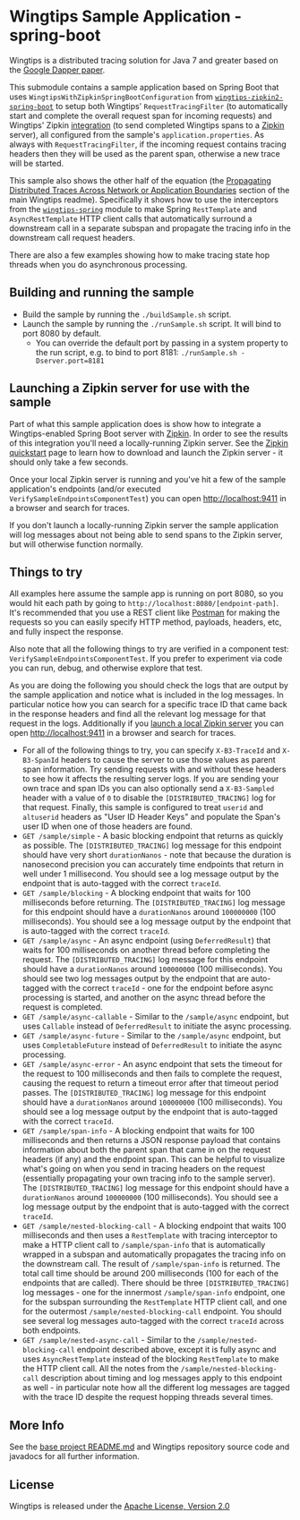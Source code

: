 # Wingtips Sample Application - spring-boot

Wingtips is a distributed tracing solution for Java 7 and greater based on the 
[Google Dapper paper](http://static.googleusercontent.com/media/research.google.com/en/us/pubs/archive/36356.pdf).

This submodule contains a sample application based on Spring Boot that uses `WingtipsWithZipkinSpringBootConfiguration` 
from [`wingtips-zipkin2-spring-boot`](../../wingtips-zipkin2-spring-boot) to setup both Wingtips'
`RequestTracingFilter` (to automatically start and complete the overall request span for incoming requests) and 
Wingtips' Zipkin [integration](../../wingtips-zipkin2) (to send completed Wingtips spans to a
[Zipkin](http://zipkin.io/) server), all configured from the sample's `application.properties`. As always with 
`RequestTracingFilter`, if the incoming request contains tracing headers then they will be used as the parent span, 
otherwise a new trace will be started. 

This sample also shows the other half of the equation 
(the [Propagating Distributed Traces Across Network or Application Boundaries](../../README.md#propagating_traces) 
section of the main Wingtips readme). Specifically it shows how to use the interceptors from the 
[`wingtips-spring`](../../wingtips-spring) module to make Spring `RestTemplate` and `AsyncRestTemplate` HTTP client 
calls that automatically surround a downstream call in a separate subspan and propagate the tracing info in the 
downstream call request headers.

There are also a few examples showing how to make tracing state hop threads when you do asynchronous processing.

## Building and running the sample 
 
* Build the sample by running the `./buildSample.sh` script.
* Launch the sample by running the `./runSample.sh` script. It will bind to port 8080 by default. 
    * You can override the default port by passing in a system property to the run script, 
    e.g. to bind to port 8181: `./runSample.sh -Dserver.port=8181`
 
<a name="launching_zipkin"></a>
## Launching a Zipkin server for use with the sample

Part of what this sample application does is show how to integrate a Wingtips-enabled Spring Boot server with 
[Zipkin](http://zipkin.io/). In order to see the results of this integration you'll need a locally-running Zipkin
server. See the [Zipkin quickstart](http://zipkin.io/pages/quickstart) page to learn how to download and launch the 
Zipkin server - it should only take a few seconds.

Once your local Zipkin server is running and you've hit a few of the sample application's endpoints (and/or executed 
`VerifySampleEndpointsComponentTest`) you can open [http://localhost:9411](http://localhost:9411) in a browser and 
search for traces.

If you don't launch a locally-running Zipkin server the sample application will log messages about not being able to 
send spans to the Zipkin server, but will otherwise function normally.
 
## Things to try
 
All examples here assume the sample app is running on port 8080, so you would hit each path by going to 
`http://localhost:8080/[endpoint-path]`. It's recommended that you use a REST client like 
[Postman](https://www.getpostman.com/) for making the requests so you can easily specify HTTP method, payloads, headers, 
etc, and fully inspect the response.

Also note that all the following things to try are verified in a component test: `VerifySampleEndpointsComponentTest`. 
If you prefer to experiment via code you can run, debug, and otherwise explore that test. 

As you are doing the following you should check the logs that are output by the sample application and notice what is 
included in the log messages. In particular notice how you can search for a specific trace ID that came back in the
response headers and find all the relevant log message for that request in the logs. Additionally if you [launch
a local Zipkin server](#launching_zipkin) you can open [http://localhost:9411](http://localhost:9411) in a browser and
search for traces.  
 
* For all of the following things to try, you can specify `X-B3-TraceId` and `X-B3-SpanId` headers to cause the server
to use those values as parent span information. Try sending requests with and without these headers to see how it
affects the resulting server logs. If you are sending your own trace and span IDs you can also optionally send a 
`X-B3-Sampled` header with a value of `0` to disable the `[DISTRIBUTED_TRACING]` log for that request. Finally, this
sample is configured to treat `userid` and `altuserid` headers as "User ID Header Keys" and populate the Span's user
ID when one of those headers are found. 
* `GET /sample/simple` - A basic blocking endpoint that returns as quickly as possible. The `[DISTRIBUTED_TRACING]` 
log message for this endpoint should have very short `durationNanos` - note that because the duration is nanosecond
precision you can accurately time endpoints that return in well under 1 millisecond. You should see a log message 
output by the endpoint that is auto-tagged with the correct `traceId`.
* `GET /sample/blocking` - A blocking endpoint that waits for 100 milliseconds before returning. The 
`[DISTRIBUTED_TRACING]` log message for this endpoint should have a `durationNanos` around `100000000` (100 
milliseconds). You should see a log message output by the endpoint that is auto-tagged with the correct `traceId`.
* `GET /sample/async` - An async endpoint (using `DeferredResult`) that waits for 100 milliseconds on another thread before 
completing the request. The `[DISTRIBUTED_TRACING]` log message for this endpoint should have a `durationNanos` around 
`100000000` (100 milliseconds). You should see two log messages output by the endpoint that are auto-tagged with the 
correct `traceId` - one for the endpoint before async processing is started, and another on the async thread before
the request is completed.
* `GET /sample/async-callable` - Similar to the `/sample/async` endpoint, but uses `Callable` instead of 
`DeferredResult` to initiate the async processing.
* `GET /sample/async-future` - Similar to the `/sample/async` endpoint, but uses `CompletableFuture` instead of 
`DeferredResult` to initiate the async processing. 
* `GET /sample/async-error` - An async endpoint that sets the timeout for the request to 100 milliseconds 
and then fails to complete the request, causing the request to return a timeout error after that timeout period
passes. The `[DISTRIBUTED_TRACING]` log message for this endpoint should have a `durationNanos` around `100000000` 
(100 milliseconds). You should see a log message output by the endpoint that is auto-tagged with the correct `traceId`.
* `GET /sample/span-info` - A blocking endpoint that waits for 100 milliseconds and then returns a JSON response 
payload that contains information about both the parent span that came in on the request headers (if any) and the 
endpoint span. This can be helpful to visualize what's going on when you send in tracing headers on the request
(essentially propagating your own tracing info to the sample server). The `[DISTRIBUTED_TRACING]` log message for this 
endpoint should have a `durationNanos` around `100000000` (100 milliseconds). You should see a log message output by 
the endpoint that is auto-tagged with the correct `traceId`.
* `GET /sample/nested-blocking-call` - A blocking endpoint that waits 100 milliseconds and then uses a `RestTemplate`
with tracing interceptor to make a HTTP client call to `/sample/span-info` that is automatically wrapped in a subspan
and automatically propagates the tracing info on the downstream call. The result of `/sample/span-info` is returned.
The total call time should be around 200 milliseconds (100 for each of the endpoints that are called). There should
be three `[DISTRIBUTED_TRACING]` log messages - one for the innermost `/sample/span-info` endpoint, one for the subspan
surrounding the `RestTemplate` HTTP client call, and one for the outermost `/sample/nested-blocking-call` endpoint. 
You should see several log messages auto-tagged with the correct `traceId` across both endpoints.
* `GET /sample/nested-async-call` - Similar to the `/sample/nested-blocking-call` endpoint described above, except
it is fully async and uses `AsyncRestTemplate` instead of the blocking `RestTemplate` to make the HTTP client call. 
All the notes from the `/sample/nested-blocking-call` description about timing and log messages apply to this 
endpoint as well - in particular note how all the different log messages are tagged with the trace ID despite the
request hopping threads several times.

## More Info

See the [base project README.md](../../README.md) and Wingtips repository source code and javadocs for all further 
information.

## License

Wingtips is released under the [Apache License, Version 2.0](http://www.apache.org/licenses/LICENSE-2.0)
